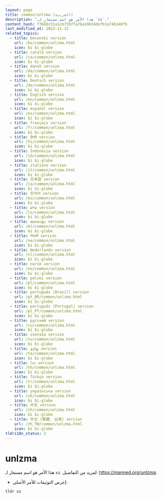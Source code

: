 ```yaml
---
layout: page
title: common/unlzma (العربية)
description: "هذا الأمر هو اسم مستعار لـ `xz`."
content_hash: f7b60c51a1cb7397fa78a10b34defb1a74b148fb
last_modified_at: 2023-11-12
related_topics:
  - title: bosanski version
    url: /bs/common/unlzma.html
    icon: bi bi-globe
  - title: català version
    url: /ca/common/unlzma.html
    icon: bi bi-globe
  - title: dansk version
    url: /da/common/unlzma.html
    icon: bi bi-globe
  - title: Deutsch version
    url: /de/common/unlzma.html
    icon: bi bi-globe
  - title: English version
    url: /en/common/unlzma.html
    icon: bi bi-globe
  - title: español version
    url: /es/common/unlzma.html
    icon: bi bi-globe
  - title: français version
    url: /fr/common/unlzma.html
    icon: bi bi-globe
  - title: हिन्दी version
    url: /hi/common/unlzma.html
    icon: bi bi-globe
  - title: Indonesia version
    url: /id/common/unlzma.html
    icon: bi bi-globe
  - title: italiano version
    url: /it/common/unlzma.html
    icon: bi bi-globe
  - title: 日本語 version
    url: /ja/common/unlzma.html
    icon: bi bi-globe
  - title: 한국어 version
    url: /ko/common/unlzma.html
    icon: bi bi-globe
  - title: ລາວ version
    url: /lo/common/unlzma.html
    icon: bi bi-globe
  - title: മലയാളം version
    url: /ml/common/unlzma.html
    icon: bi bi-globe
  - title: नेपाली version
    url: /ne/common/unlzma.html
    icon: bi bi-globe
  - title: Nederlands version
    url: /nl/common/unlzma.html
    icon: bi bi-globe
  - title: norsk version
    url: /no/common/unlzma.html
    icon: bi bi-globe
  - title: polski version
    url: /pl/common/unlzma.html
    icon: bi bi-globe
  - title: português (Brasil) version
    url: /pt_BR/common/unlzma.html
    icon: bi bi-globe
  - title: português (Portugal) version
    url: /pt_PT/common/unlzma.html
    icon: bi bi-globe
  - title: русский version
    url: /ru/common/unlzma.html
    icon: bi bi-globe
  - title: svenska version
    url: /sv/common/unlzma.html
    icon: bi bi-globe
  - title: தமிழ் version
    url: /ta/common/unlzma.html
    icon: bi bi-globe
  - title: ไทย version
    url: /th/common/unlzma.html
    icon: bi bi-globe
  - title: Türkçe version
    url: /tr/common/unlzma.html
    icon: bi bi-globe
  - title: українська version
    url: /uk/common/unlzma.html
    icon: bi bi-globe
  - title: 中文 version
    url: /zh/common/unlzma.html
    icon: bi bi-globe
  - title: 中文 (繁體, 台灣) version
    url: /zh_TW/common/unlzma.html
    icon: bi bi-globe
tldri18n_status: 2
---
```

# unlzma

هذا الأمر هو اسم مستعار لـ `xz`.
لمزيد من التفاصيل: <https://manned.org/unlzma>.

- إعرض التوثيقات للأمر الأصلي:

`tldr xz`
